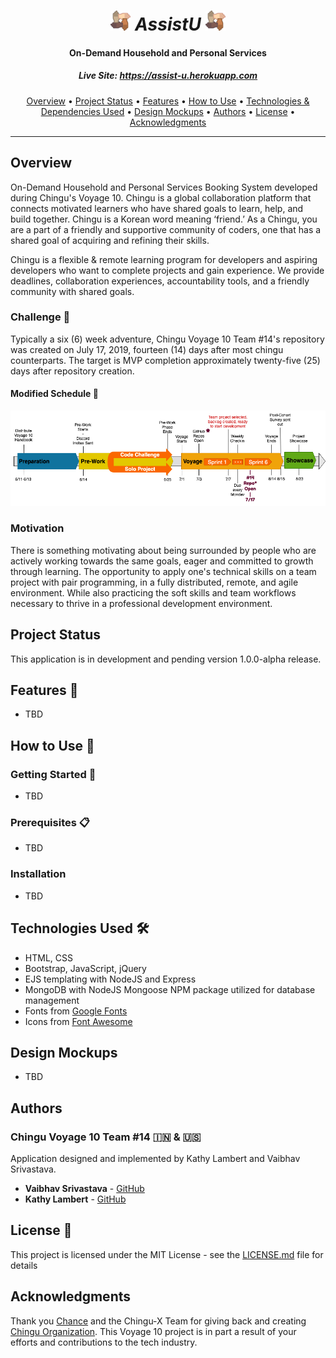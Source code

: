 <h1 align="center" style="font-style: italic;">
  <img src="https://github.com/chingu-voyages/v10-geckos-team-14/blob/master/public/favicon-32x32.png?raw=true" alt="AssistU Logo" /> AssistU
    <img src="https://github.com/chingu-voyages/v10-geckos-team-14/blob/master/public/favicon-32x32.png?raw=true" alt="AssistU Logo" />
</h1>
<h4 align="center">
  On-Demand Household and Personal Services
</h4>
<h5  align="center"> Live Site:
  <a href="https://assist-u.herokuapp.com">https://assist-u.herokuapp.com</a> </h5>

<p align="center">
  <a href="#overview">Overview</a> •
  <a href="#project-status">Project Status</a> •
  <a href="#features-">Features</a> •
  <a href="#how-to-use-">How to Use</a> •
  <a href="#technologies-used--">Technologies & Dependencies Used</a> •
  <a href="#design-mockups">Design Mockups</a> •
  <a href="#authors">Authors</a> •
  <a href="#license-">License</a> •
  <a href="#acknowledgments">Acknowledgments</a> 
</p>

---

## Overview


On-Demand Household and Personal Services Booking System developed during Chingu's Voyage 10. Chingu is a global collaboration platform that connects motivated learners who have shared goals to learn, help, and build together. Chingu is a Korean word meaning ‘friend.’  As a Chingu, you are a part of a friendly and supportive community of coders, one that has a shared goal of acquiring and refining their skills.

Chingu is a flexible & remote learning program for developers and aspiring developers who want to complete projects and gain experience. We provide deadlines, collaboration experiences, accountability tools, and a friendly community with shared goals.

### Challenge 💪

Typically a six (6) week adventure, Chingu Voyage 10 Team #14's repository was created on July 17, 2019, fourteen (14) days after most chingu counterparts.  The target is MVP completion approximately twenty-five (25) days after repository creation.

#### Modified Schedule 📆

![Team #14's Schedule](https://github.com/chingu-voyages/v10-geckos-team-14/blob/readmeUpdates/public/images/ChinguV10%20-%20Team%2014.png?raw=true "Team #14's Schedule")

### Motivation

There is something motivating about being surrounded by people who are actively working towards the same goals, eager and committed to growth through learning. The opportunity to apply one's technical skills on a team project with pair programming, in a fully distributed, remote, and agile environment.  While also practicing the soft skills and team workflows necessary to thrive in a professional development environment.

## Project Status


This application is in development and pending version 1.0.0-alpha release.

## Features 💎

* TBD

## How to Use 🔧

### Getting Started 🚀

* TBD
  
### Prerequisites 📋

* TBD

### Installation

* TBD

## Technologies Used 🛠️

* HTML, CSS
* Bootstrap, JavaScript, jQuery
* EJS templating with NodeJS and Express
* MongoDB with NodeJS Mongoose NPM package utilized for database management
* Fonts from [Google Fonts](https://fonts.google.com/)
* Icons from [Font Awesome](https://fontawesome.com/)

## Design Mockups

* TBD

## Authors

### Chingu Voyage 10 Team #14 🇮🇳 & 🇺🇸

Application designed and implemented by Kathy Lambert and Vaibhav Srivastava.

* **Vaibhav Srivastava** - [GitHub](https://github.com/vai1205)
* **Kathy Lambert** - [GitHub](https://github.com/CodeMeKathy)

## License 📄

This project is licensed under the MIT License - see the [LICENSE.md](LICENSE.md) file for details

## Acknowledgments

Thank you [Chance](https://github.com/tropicalchancer) and the Chingu-X Team for giving back and creating [Chingu Organization](https://chingu.io).  This Voyage 10 project is in part a result of your efforts and contributions to the tech industry.
